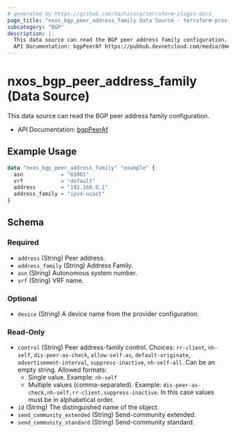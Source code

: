 ```yaml
---
# generated by https://github.com/hashicorp/terraform-plugin-docs
page_title: "nxos_bgp_peer_address_family Data Source - terraform-provider-nxos"
subcategory: "BGP"
description: |-
  This data source can read the BGP peer address family configuration.
  API Documentation: bgpPeerAf https://pubhub.devnetcloud.com/media/dme-docs-10-2-2/docs/Routing%20and%20Forwarding/bgp:PeerAf/
---
```


# nxos_bgp_peer_address_family (Data Source)

This data source can read the BGP peer address family configuration.

- API Documentation: [bgpPeerAf](https://pubhub.devnetcloud.com/media/dme-docs-10-2-2/docs/Routing%20and%20Forwarding/bgp:PeerAf/)

## Example Usage

```terraform
data "nxos_bgp_peer_address_family" "example" {
  asn            = "65001"
  vrf            = "default"
  address        = "192.168.0.1"
  address_family = "ipv4-ucast"
}
```

<!-- schema generated by tfplugindocs -->
## Schema

### Required

- `address` (String) Peer address.
- `address_family` (String) Address Family.
- `asn` (String) Autonomous system number.
- `vrf` (String) VRF name.

### Optional

- `device` (String) A device name from the provider configuration.

### Read-Only

- `control` (String) Peer address-family control. Choices: `rr-client`, `nh-self`, `dis-peer-as-check`, `allow-self-as`, `default-originate`, `advertisement-interval`, `suppress-inactive`, `nh-self-all`. Can be an empty string. Allowed formats:
  - Single value. Example: `nh-self`
  - Multiple values (comma-separated). Example: `dis-peer-as-check,nh-self,rr-client,suppress-inactive`. In this case values must be in alphabetical order.
- `id` (String) The distinguished name of the object.
- `send_community_extended` (String) Send-community extended.
- `send_community_standard` (String) Send-community standard.
